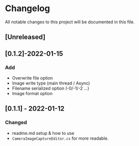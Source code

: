 # Changelog
All notable changes to this project will be documented in this file.



## [Unreleased]



## [0.1.2]-2022-01-15

### Add

- Overwrite file option
- Image write type (main thread / Async)
- Filename serialized option (-0/-1/-2 ...)
- Image format option

## [0.1.1] - 2022-01-12
### Changed

- readme.md setup & how to use
- `CameraImageCaptureEditor.cs` for more readable.

  